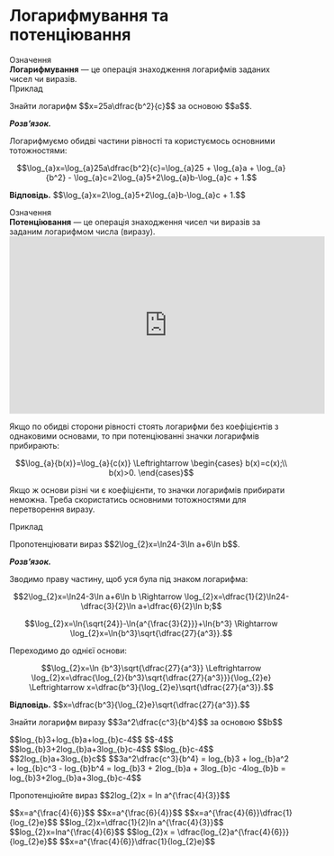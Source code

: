 # Логарифмування та потенцiювання

<div class="space">
<div class="eoz-wrap">
<span class="eoz">Означення</span> 
<div class="eoz-text">
<b>Логарифмування</b> — це операція знаходження логарифмів заданих чисел чи виразів.
</div>
</div>
</div>

<div class="space">
<div class="task-wrap">
<span class="task">Приклад</span>
<div class="task-text">
<p>Знайти логарифм $$x=25a\dfrac{b^2}{c}$$ за основою $$a$$.</p>
<p><b><i>Розв’язок.</i></b></p>
<p>Логарифмуємо обидві частини рівності та користуємось основними тотожностями:</p>
<p align="center">$$\log_{a}x=\log_{a}25a\dfrac{b^2}{c}=\log_{a}25 + \log_{a}a + \log_{a}{b^2} - \log_{a}c=2\log_{a}5+2\log_{a}b-\log_{a}c + 1.$$</p>
<p><b>Вiдповiдь.</b> $$\log_{a}x=2\log_{a}5+2\log_{a}b-\log_{a}c + 1.$$</p>
</div>
</div>
</div>

<div class="space">
<div class="eoz-wrap">
<span class="eoz">Означення</span> 
<div class="eoz-text">
<b>Потенціювання</b> — це операція знаходження чисел чи виразів за заданим логарифмом числа (виразу).
</div>
</div>
</div>

<div class="fluidMedia">
<iframe align="center" width="560" height="315" src="https://www.youtube.com/embed/S2PqSiV5gW0" frameborder="0" allowfullscreen></iframe>
</div>
<div class="popup">
</div>

<p>Якщо по обидві сторони рівності стоять логарифми без коефіцієнтів з однаковими основами, то при потенціюванні значки логарифмів прибирають:</p> <p align="center">$$\log_{a}{b(x)}=\log_{a}{c(x)} \Leftrightarrow \begin{cases}
b(x)=c(x);\\
b(x)>0.
\end{cases}$$</p>
<p>Якщо ж основи різні чи є коефіцієнти, то значки логарифмів прибирати неможна. Треба скористатись основними тотожностями для перетворення виразу.</p>

<div class="space">
<div class="task-wrap">
<span class="task">Приклад</span>
<div class="task-text">
<p>Пропотенціювати вираз $$2\log_{2}x=\ln24-3\ln a+6\ln b$$.</p>
<p><b><i>Розв’язок.</i></b></p>
<p>Зводимо праву частину, щоб уся була під знаком логарифма:</p>
<p align="center">$$2\log_{2}x=\ln24-3\ln a+6\ln b \Rightarrow \log_{2}x=\dfrac{1}{2}\ln24-\dfrac{3}{2}\ln a+\dfrac{6}{2}\ln b;$$</p>
<p align="center">$$\log_{2}x=\ln{\sqrt{24}}-\ln{a^{\frac{3}{2}}}+\ln{b^3} \Rightarrow \log_{2}x=\ln{b^3}\sqrt{\dfrac{27}{a^3}}.$$</p>
<p>Переходимо до однієї основи:</p>
<p align="center">$$\log_{2}x=\ln {b^3}\sqrt{\dfrac{27}{a^3}} \Leftrightarrow \log_{2}x=\dfrac{\log_{2}{b^3}\sqrt{\dfrac{27}{a^3}}}{\log_{2}e} \Leftrightarrow x=\dfrac{b^3}{\log_{2}e}\sqrt{\dfrac{27}{a^3}}.$$</p>
<p><b>Вiдповiдь.</b> $$x=\dfrac{b^3}{\log_{2}e}\sqrt{\dfrac{27}{a^3}}.$$</p>
</div>
</div>
</div>

<div class="space"></div>

<quiz correctLabel="correct" incorrectLabel="incorrect" checkLabel="check">
    <question text="">
        <p>Знайти логарифм виразу $$3a^2\dfrac{c^3}{b^4}$$ за основою $$b$$</p>
        <answer>$$log_{b}3+log_{b}a+log_{b}c-4$$</answer>
        <answer>$$-4$$</answer>
        <answer correct>$$log_{b}3+2log_{b}a+3log_{b}c-4$$</answer>
        <answer>$$log_{b}c-4$$</answer>
        <answer>$$2log_{b}a+3log_{b}c$$</answer>
        <explanation>
         $$3a^2\dfrac{c^3}{b^4} = log_{b}3 + log_{b}a^2 + log_{b}c^3 - log_{b}b^4 = log_{b}3 + 2log_{b}a + 3log_{b}c -4log_{b}b = log_{b}3+2log_{b}a+3log_{b}c-4$$
        </explanation>
    </question>
    <question text="">
        <p>Пропотенціюйте вираз $$2log_{2}x = ln a^{\frac{4}{3}}$$</p>
        <answer>$$x=a^{\frac{4}{6}}$$</answer>
        <answer>$$x=a^{\frac{6}{4}}$$</answer>
        <answer correct>$$x=a^{\frac{4}{6}}\dfrac{1}{log_{2}e}$$</answer>
        <explanation>
        $$log_{2}x=\dfrac{1}{2}ln a^{\frac{4}{3}}$$
        $$log_{2}x=lna^{\frac{4}{6}$$
        $$log_{2}x = \dfrac{log_{2}a^{\frac{4}{6}}}{log_{2}e}$$
        $$x=a^{\frac{4}{6}}\dfrac{1}{log_{2}e}$$
        </explanation>
    </question>
</quiz>